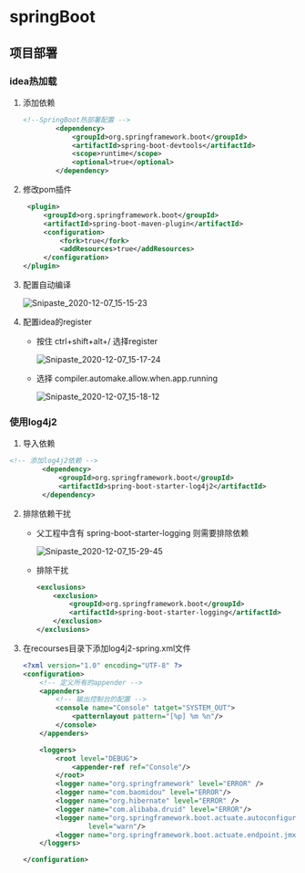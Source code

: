 # springBoot 

## 项目部署

### idea热加载

1. 添加依赖

   ``` xml
   <!--SpringBoot热部署配置 -->
           <dependency>
               <groupId>org.springframework.boot</groupId>
               <artifactId>spring-boot-devtools</artifactId>
               <scope>runtime</scope>
               <optional>true</optional>
           </dependency>
   ```

   

2. 修改pom插件

   ``` xml
    <plugin>
        <groupId>org.springframework.boot</groupId>
        <artifactId>spring-boot-maven-plugin</artifactId>
        <configuration>
            <fork>true</fork>
            <addResources>true</addResources>
        </configuration>
   </plugin>
   ```

   

3. 配置自动编译

   ![Snipaste_2020-12-07_15-15-23](D:\桌面\springBoot_md_images\Snipaste_2020-12-07_15-15-23.png)

4. 配置idea的register

   - 按住 ctrl+shift+alt+/ 选择register

     ![Snipaste_2020-12-07_15-17-24](D:\桌面\springBoot_md_images\Snipaste_2020-12-07_15-17-24.png)

   - 选择 compiler.automake.allow.when.app.running

     ![Snipaste_2020-12-07_15-18-12](D:\桌面\springBoot_md_images\Snipaste_2020-12-07_15-18-12.png)

### 使用log4j2

1. 导入依赖

``` xml
<!-- 添加log4j2依赖 -->
        <dependency>
            <groupId>org.springframework.boot</groupId>
            <artifactId>spring-boot-starter-log4j2</artifactId>
        </dependency>
```

2. 排除依赖干扰

   - 父工程中含有 spring-boot-starter-logging 则需要排除依赖

     ![Snipaste_2020-12-07_15-29-45](D:\桌面\springBoot_md_images\Snipaste_2020-12-07_15-29-45.png)

   - 排除干扰

     ``` xml
     <exclusions>
         <exclusion>
             <groupId>org.springframework.boot</groupId>
             <artifactId>spring-boot-starter-logging</artifactId>
         </exclusion>
     </exclusions>
     ```

     

3. 在recourses目录下添加log4j2-spring.xml文件

   ``` xml
   <?xml version="1.0" encoding="UTF-8" ?>
   <configuration>
       <!-- 定义所有的appender -->
       <appenders>
           <!-- 输出控制台的配置 -->
           <console name="Console" tatget="SYSTEM_OUT">
               <patternlayout pattern="[%p] %m %n"/>
           </console>
       </appenders>
   
       <loggers>
           <root level="DEBUG">
               <appender-ref ref="Console"/>
           </root>
           <logger name="org.springframework" level="ERROR" />
           <logger name="com.baomidou" level="ERROR"/>
           <logger name="org.hibernate" level="ERROR" />
           <logger name="com.alibaba.druid" level="ERROR"/>
           <logger name="org.springframework.boot.actuate.autoconfigure.CrshAutoConfiguration"
                   level="warn"/>
           <logger name="org.springframework.boot.actuate.endpoint.jmx" level="warn"/>
       </loggers>
   
   </configuration>
   ```

   